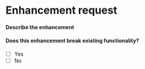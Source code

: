 # Enhancement request

<!--
THIS TEMPLATE IS CURRENTLY UNUSED DUE TO GITHUB LIMITATIONS!
To be used for PRs which enhance existing features
-->

#### Describe the enhancement

<!--
Describe what your changes do.
If adding commands, describe any restrictions on their usage.
  - For example, who can use the command? Where can it be used?
-->

#### Does this enhancement break existing functionality?

<!-- To check a box, replace the space between the [] with a x -->

- [ ] Yes
- [ ] No
